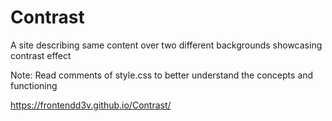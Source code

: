 # Contrast
A site describing same content over two different backgrounds showcasing contrast effect 

Note: Read comments of style.css to better understand the concepts and functioning 

https://frontendd3v.github.io/Contrast/
